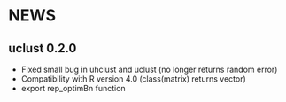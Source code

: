 # NEWS

## uclust 0.2.0

* Fixed small bug in uhclust and uclust (no longer returns random error)
* Compatibility with R version 4.0 (class(matrix) returns vector)
* export rep_optimBn function 

